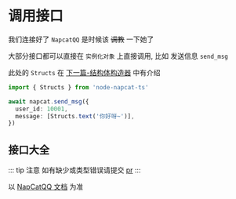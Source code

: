 # 调用接口

我们连接好了 `NapcatQQ` 是时候该 ~~调教~~ 一下她了

大部分接口都可以直接在 `实例化对象` 上直接调用, 比如 发送信息 `send_msg`

此处的 `Structs` 在 [下一篇-结构体构造器](./struct-maker.md) 中有介绍

```typescript
import { Structs } from 'node-napcat-ts'

await napcat.send_msg({
  user_id: 10001,
  message: [Structs.text('你好呀~')],
})
```

## 接口大全

::: tip 注意
如有缺少或类型错误请提交 [pr](https://github.com/HkTeamX/node-napcat-ts/compare)
:::

以 [NapCatQQ 文档](https://napneko.github.io/develop/api) 为准
